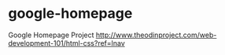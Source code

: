 # google-homepage
Google Homepage Project
http://www.theodinproject.com/web-development-101/html-css?ref=lnav
